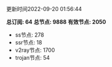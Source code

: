 更新时间2022-09-20 01:56:44

**总订阅: 64**
**总节点: 9888**
**有效节点: 2050**
- ss节点: 278
- ssr节点: 18
- v2ray节点: 1700
- trojan节点: 54
